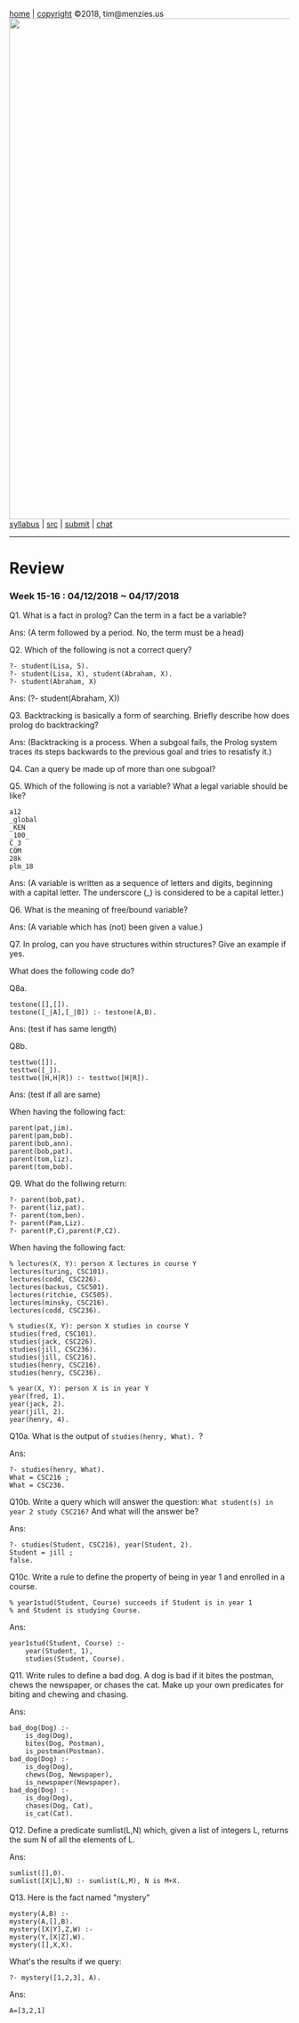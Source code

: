 [home](http://tiny.cc/plm18) |
[copyright](https://github.com/txt/plm18/blob/master/LICENSE.md) &copy;2018, tim&commat;menzies.us
<br>
[<img width=900 src="https://raw.githubusercontent.com/txt/plm18/master/img/banner.png">](http://tiny.cc/plm18)<br>
[syllabus](https://github.com/txt/plm18/blob/master/doc/syllabus.md) |
[src](https://github.com/txt/plm18/tree/master/src) |
[submit](http://tiny.cc/plm18give) |
[chat](https://plm18.slack.com/)


______



# Review

### Week 15-16 : 04/12/2018 ~ 04/17/2018

Q1. What is a fact in prolog? Can the term in a fact be a variable?

Ans: (A term followed by a period. No, the term must be a head)


Q2. Which of the following is not a correct query?

	?- student(Lisa, 5). 
	?- student(Lisa, X), student(Abraham, X). 
	?- student(Abraham, X) 
	
	
Ans: (?- student(Abraham, X))


Q3. Backtracking is basically a form of searching. Briefly describe how does prolog do backtracking?

Ans: (Backtracking is a process. When a subgoal fails, the Prolog system traces its steps backwards to the previous goal and tries to resatisfy it.)

Q4. Can a query be made up of more than one subgoal?


Q5. Which of the following is not a variable? What a legal variable should be like?

	a12
	_global
	_KEN
	_100_
	C_3
	COM
	28k
	plm_18
	
Ans: (A variable is written as a sequence of letters and digits, beginning with a capital letter. The underscore (_) is considered to be a capital letter.)
	
Q6. What is the meaning of free/bound variable?

Ans: (A variable which has (not) been given a value.)

Q7. In prolog, can you have structures within structures? Give an example if yes.



What does the following code do?

Q8a.

    testone([],[]).
    testone([_|A],[_|B]) :- testone(A,B).
	
Ans: (test if has same length)

Q8b.

    testtwo([]).
    testtwo([_]).
    testtwo([H,H|R]) :- testtwo([H|R]).	
	
Ans: (test if all are same)


When having the following fact:

	parent(pat,jim). 
	parent(pam,bob). 
	parent(bob,ann). 
	parent(bob,pat). 
	parent(tom,liz). 
	parent(tom,bob). 
	
Q9. What do the follwing return:

	?- parent(bob,pat).
	?- parent(liz,pat).
	?- parent(tom,ben).
	?- parent(Pam,Liz).
	?- parent(P,C),parent(P,C2).
	
	
When having the following fact:

	% lectures(X, Y): person X lectures in course Y
	lectures(turing, CSC101).
	lectures(codd, CSC226).
	lectures(backus, CSC501).
	lectures(ritchie, CSC505).
	lectures(minsky, CSC216).
	lectures(codd, CSC236).

	% studies(X, Y): person X studies in course Y
	studies(fred, CSC101).
	studies(jack, CSC226).
	studies(jill, CSC236).
	studies(jill, CSC216).
	studies(henry, CSC216).
	studies(henry, CSC236).

	% year(X, Y): person X is in year Y
	year(fred, 1).
	year(jack, 2).
	year(jill, 2).
	year(henry, 4).
	
Q10a. What is the output of `studies(henry, What). `?

Ans: 

	?- studies(henry, What).
	What = CSC216 ;
	What = CSC236.
	
Q10b. Write a query which will answer the question: `What student(s) in year 2 study CSC216?` And what will the answer be?

Ans: 

	?- studies(Student, CSC216), year(Student, 2).
	Student = jill ;
	false.
	
Q10c. Write a rule to define the property of being in year 1 and enrolled in a course.

	% year1stud(Student, Course) succeeds if Student is in year 1
	% and Student is studying Course.

Ans: 
	
	year1stud(Student, Course) :-
		year(Student, 1),
		studies(Student, Course).	

		
Q11. Write rules to define a bad dog. A dog is bad if it bites the postman, chews the newspaper, or chases the cat. Make up your own predicates for biting and chewing and chasing.

Ans: 

	bad_dog(Dog) :-
		is_dog(Dog),
		bites(Dog, Postman),
		is_postman(Postman).
	bad_dog(Dog) :-
		is_dog(Dog),
		chews(Dog, Newspaper),
		is_newspaper(Newspaper).
	bad_dog(Dog) :-
		is_dog(Dog),
		chases(Dog, Cat),
		is_cat(Cat).
		
Q12. Define a predicate sumlist(L,N) which, given a list of integers L, returns the sum N of all the elements of L.

Ans: 

	sumlist([],0).
	sumlist([X|L],N) :- sumlist(L,M), N is M+X.
   
   
Q13. Here is the fact named "mystery"

	mystery(A,B) :- 
	mystery(A,[],B).
	mystery([X|Y],Z,W) :- 
	mystery(Y,[X|Z],W).
	mystery([],X,X).

What's the results if we query:

	?- mystery([1,2,3], A).

Ans: 

	A=[3,2,1]
